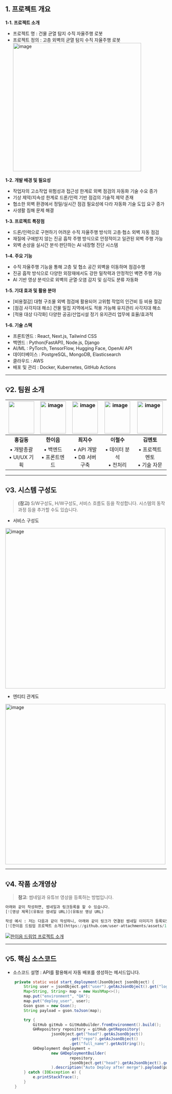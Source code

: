 ## **1. 프로젝트 개요**

**1-1. 프로젝트 소개**
- 프로젝트 명 : 건물 균열 탐지 수직 자율주행 로봇
- 프로젝트 정의 : 고층 외벽의 균열 탐지 수직 자율주행 로봇
  <img width="400" height="400" alt="image" src="https://github.com/user-attachments/assets/b25d0039-dfc8-4a6f-85c0-567a92e4039f" /></br>

**1-2. 개발 배경 및 필요성**
- 작업자의 고소작업 위험성과 접근성 한계로 외벽 점검의 자동화 기술 수요 증가
- 기상 제약/지속성 한계로 드론/인력 기반 점검의 기술적 제약 존재
- 협소한 외벽 환경에서 정밀/실시간 점검 필요성에 다라 자동화 기술 도입 요구 증가
- 사생활 침해 문제 해결

**1-3. 프로젝트 특장점**
- 드론/인력으로 구현하기 어려운 수직 자율주행 방식의 고층·협소 외벽 자동 점검
- 재질에 구애받지 않는 진공 흡착 주행 방식으로 안정적이고 일관된 외벽 주행 가능
- 외벽 손상을 실시간 분석·판단하는 AI 내장형 진단 시스템

**1-4. 주요 기능**
- 수직 자율주행 기능을 통해 고층 및 협소 공간 외벽을 이동하며 점검수행
- 진공 흡착 방식으로 다양한 외장재에서도 강한 밀착력과 안정적인 벽면 주행 가능
- AI 기반 영상 분석으로 외벽의 균열·오염 감지 및 심각도 분류 자동화

**1-5. 기대 효과 및 활용 분야**
- [비용절감] 대형 구조물 외벽 점검에 활용되어 고위험 작업의 인건비 등 비용 절감
- [점검 사각지대 해소] 건물 밀집 지역에서도 적용 가능해 유지관리 사각지대 해소
- [적용 대상 다각화] 다양한 공공/산업시설 정기 유지관리 업무에 효율/효과적

**1-6. 기술 스택**
- 프론트엔드 : React, Next.js, Tailwind CSS
- 백엔드 : Python(FastAPI), Node.js, Django
- AI/ML : PyTorch, TensorFlow, Hugging Face, OpenAI API
- 데이터베이스 : PostgreSQL, MongoDB, Elasticsearch
- 클라우드 : AWS
- 배포 및 관리 : Docker, Kubernetes, GitHub Actions

---

## **💡2. 팀원 소개**
| <img width="80" height="100" src="https://github.com/user-attachments/assets/ab73bb1c-c1d4-464d-8ad3-635b45d5a8ae" > | <img width="80" height="100" alt="image" src="https://github.com/user-attachments/assets/c7f66b7c-ab84-41fa-8fba-b49dba28b677" > | <img width="80" height="100" alt="image" src="https://github.com/user-attachments/assets/c33252c7-3bf6-43cf-beaa-a9e2d9bd090b" > | <img width="80" height="100" alt="image" src="https://github.com/user-attachments/assets/0d5909f0-fc73-4ab9-be09-4d48e3e71083" > | <img width="80" height="100" alt="image" src="https://github.com/user-attachments/assets/c7f66b7c-ab84-41fa-8fba-b49dba28b677" > |
|:---:|:---:|:---:|:---:|:---:|
| **홍길동** | **한이음** | **최지수** | **이철수** | **김멘토** |
| • 개발총괄 <br> • UI/UX 기획 | • 백엔드 <br> • 프론트엔드 | • API 개발 <br> • DB 서버 구축 |• 데이터 분석 <br> • 전처리 | • 프로젝트 멘토 <br> • 기술 자문 |



---
## **💡3. 시스템 구성도**
> **(참고)** S/W구성도, H/W구성도, 서비스 흐름도 등을 작성합니다. 시스템의 동작 과정 등을 추가할 수도 있습니다.
- 서비스 구성도
<img width="500" height="500" alt="image" src="https://github.com/user-attachments/assets/28fc8453-d1a0-4184-8fd0-130d93d18545" />


- 엔티티 관계도
<img width="500" height="500" alt="image" src="https://github.com/user-attachments/assets/76e3347b-6d94-491e-8aeb-a7b4601c54d5" />


---
## **💡4. 작품 소개영상**
> **참고**: 썸네일과 유튜브 영상을 등록하는 방법입니다.
```Python
아래와 같이 작성하면, 썸네일과 링크등록을 할 수 있습니다.
[![영상 제목](유튜브 썸네일 URL)](유튜브 영상 URL)

작성 예시 : 저는 다음과 같이 작성하니, 아래와 같이 링크가 연결된 썸네일 이미지가 등록되었네요! 
[![한이음 드림업 프로젝트 소개](https://github.com/user-attachments/assets/16435f88-e7d3-4e45-a128-3d32648d2d84)](https://youtu.be/YcD3Lbn2FRI?si=isERqIAT9Aqvdqwp)
```
[![한이음 드림업 프로젝트 소개](https://github.com/user-attachments/assets/16435f88-e7d3-4e45-a128-3d32648d2d84)](https://youtu.be/gbGASSssgFE)


---
## **💡5. 핵심 소스코드**
- 소스코드 설명 : API를 활용해서 자동 배포를 생성하는 메서드입니다.

```Java
    private static void start_deployment(JsonObject jsonObject) {
        String user = jsonObject.get("user").getAsJsonObject().get("login").getAsString();
        Map<String, String> map = new HashMap<>();
        map.put("environment", "QA");
        map.put("deploy_user", user);
        Gson gson = new Gson();
        String payload = gson.toJson(map);

        try {
            GitHub gitHub = GitHubBuilder.fromEnvironment().build();
            GHRepository repository = gitHub.getRepository(
                    jsonObject.get("head").getAsJsonObject()
                            .get("repo").getAsJsonObject()
                            .get("full_name").getAsString());
            GHDeployment deployment =
                    new GHDeploymentBuilder(
                            repository,
                            jsonObject.get("head").getAsJsonObject().get("sha").getAsString()
                    ).description("Auto Deploy after merge").payload(payload).autoMerge(false).create();
        } catch (IOException e) {
            e.printStackTrace();
        }
    }
```
